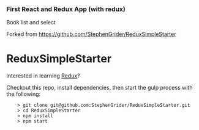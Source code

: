### First React and Redux App (with redux) ###
Book list and select

Forked from https://github.com/StephenGrider/ReduxSimpleStarter

# ReduxSimpleStarter

Interested in learning [Redux](https://www.udemy.com/react-redux/)?

Checkout this repo, install dependencies, then start the gulp process with the following:

```
	> git clone git@github.com:StephenGrider/ReduxSimpleStarter.git
	> cd ReduxSimpleStarter
	> npm install
	> npm start
```

